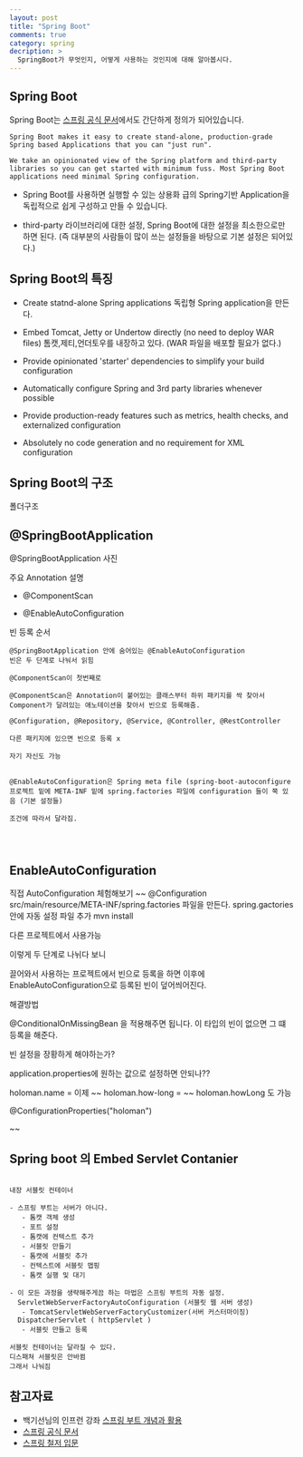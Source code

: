 ```yaml
---
layout: post
title: "Spring Boot"
comments: true
category: spring
decription: >
  SpringBoot가 무엇인지, 어떻게 사용하는 것인지에 대해 알아봅시다.
---
```


## Spring Boot

Spring Boot는 [스프링 공식 문서](https://spring.io/projects/spring-boot)에서도 간단하게 정의가 되어있습니다.

~~~
Spring Boot makes it easy to create stand-alone, production-grade Spring based Applications that you can "just run".

We take an opinionated view of the Spring platform and third-party libraries so you can get started with minimum fuss. Most Spring Boot applications need minimal Spring configuration.
~~~

- Spring Boot를 사용하면 실행할 수 있는 상용화 급의 Spring기반 Application을 독립적으로 쉽게 구성하고 만들 수 있습니다.

-  third-party 라이브러리에 대한 설정, Spring Boot에 대한 설정을 최소한으로만 하면 된다.
   (즉 대부분의 사람들이 많이 쓰는 설정들을 바탕으로 기본 설정은 되어있다.)


## Spring Boot의 특징

- Create statnd-alone Spring applications
  독립형 Spring application을 만든다.

- Embed Tomcat, Jetty or Undertow directly (no need to deploy WAR files)
  톰캣,제티,언더토우를 내장하고 있다. (WAR 파일을 배포할 필요가 없다.)

- Provide opinionated 'starter' dependencies to simplify your build configuration


- Automatically configure Spring and 3rd party libraries whenever possible

- Provide production-ready features such as metrics, health checks, and externalized configuration

- Absolutely no code generation and no requirement for XML configuration

## Spring Boot의 구조

폴더구조

## @SpringBootApplication

@SpringBootApplication 사진

주요 Annotation 설명

- @ComponentScan

- @EnableAutoConfiguration

빈 등록 순서

~~~
@SpringBootApplication 안에 숨어있는 @EnableAutoConfiguration
빈은 두 단계로 나눠서 읽힘

@ComponentScan이 첫번째로

@ComponentScan은 Annotation이 붙어있는 클래스부터 하위 패키지를 싹 찾아서 Component가 달려있는 애노테이션을 찾아서 빈으로 등록해줌.

@Configuration, @Repository, @Service, @Controller, @RestController

다른 패키지에 있으면 빈으로 등록 x

자기 자신도 가능


@EnableAutoConfiguration은 Spring meta file (spring-boot-autoconfigure 프로젝트 밑에 META-INF 밑에 spring.factories 파일에 configuration 들이 쭉 있음 (기본 설정들)

조건에 따라서 달라짐.




~~~

## EnableAutoConfiguration
직접 AutoConfiguration 체험해보기
~~
@Configuration
src/main/resource/META-INF/spring.factories 파일을 만든다.
spring.gactories 안에 자동 설정 파일 추가
mvn install

다른 프로젝트에서 사용가능


이렇게 두 단계로 나뉘다 보니

끌어와서 사용하는 프로젝트에서 빈으로 등록을 하면 이후에 EnableAutoConfiguration으로 등록된 빈이 덮어씌어진다.


해결방법

@ConditionalOnMissingBean 을 적용해주면 됩니다.
이 타입의 빈이 없으면 그 떄 등록을 해준다.

빈 설정을 장황하게 해야하는가?


application.properties에 원하는 값으로 설정하면 안되나??

holoman.name = 이제 ~~
holoman.how-long = ~~
holoman.howLong 도 가능

@ConfigurationProperties("holoman")

~~


## Spring boot 의 Embed Servlet Contanier

~~~

내장 서블릿 컨테이너

- 스프링 부트는 서버가 아니다.
   - 톰캣 객체 생성
   - 포트 설정
   - 톰캣에 컨텍스트 추가
   - 서블릿 만들기
   - 톰캣에 서블릿 추가
   - 컨텍스트에 서블릿 맵핑
   - 톰캣 실행 및 대기

- 이 모든 과정을 생략해주게끔 하는 마법은 스프링 부트의 자동 설정.
  ServletWebServerFactoryAutoConfiguration (서블릿 웹 서버 생성)
   - TomcatServletWebServerFactoryCustomizer(서버 커스터마이징)
  DispatcherServlet ( httpServlet )
   - 서블릿 만들고 등록

서블릿 컨테이너는 달라질 수 있다. 
디스패쳐 서블릿은 안바뀜
그래서 나눠짐

~~~



## 참고자료

- 백기선님의 인프런 강좌 [스프링 부트 개념과 활용](https://www.inflearn.com/course/%EC%8A%A4%ED%94%84%EB%A7%81%EB%B6%80%ED%8A%B8)
- [스프링 공식 문서](https://spring.io/projects/spring-boot)
- [스프링 철저 입문](http://www.yes24.com/goods/detail/59192207)

<!--stackedit_data:
eyJoaXN0b3J5IjpbLTg2NTg0MDcyNF19
-->
